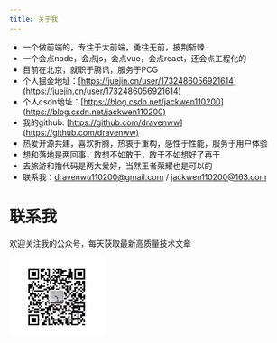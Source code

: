 ```yaml
---
title: 关于我
---
```

- 一个做前端的，专注于大前端，勇往无前，披荆斩棘
- 一个会点node，会点js，会点vue，会点react，还会点工程化的
- 目前在北京，就职于腾讯，服务于PCG
- 个人掘金地址：[https://juejin.cn/user/1732486056921614](https://juejin.cn/user/1732486056921614)
- 个人csdn地址：[https://blog.csdn.net/jackwen110200](https://blog.csdn.net/jackwen110200)
- 我的github: [https://github.com/dravenww](https://github.com/dravenww)
- 热爱开源共建，喜欢折腾，热衷于重构，感性于性能，服务于用户体验
- 想和落地是两回事，敢想不如敢干，敢干不如想好了再干
- 去旅游和撸代码是两大爱好，当然王者荣耀也是可以的
- 联系我：<a href="mailto:dravenwu110200@gmail.com">dravenwu110200@gmail.com </a> / 
<a href="mailto:jackwen110200@163.com">jackwen110200@163.com </a>

# 联系我
欢迎关注我的公众号，每天获取最新高质量技术文章

![](https://raw.githubusercontent.com/dravenww/blob/master/241625904836_.pic.jpg)
